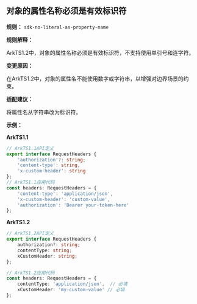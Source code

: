 ## 对象的属性名称必须是有效标识符

**规则：** `sdk-no-literal-as-property-name`

**规则解释：**

ArkTS1.2中，对象的属性名称必须是有效标识符，不支持使用单引号和连字符。

**变更原因：**
 
在ArkTS1.2中，对象的属性名不能使用数字或字符串，以增强对边界场景的约束。

**适配建议：**

将属性名从字符串改为标识符。

**示例：**

**ArkTS1.1**
```typescript
// ArkTS1.1API定义
export interface RequestHeaders {
    'authorization'?: string;
    'content-type': string,
    'x-custom-header': string
};
// ArkTS1.1应用代码
const headers: RequestHeaders = {
    'content-type': 'application/json',
    'x-custom-header': 'custom-value',
    'authorization': 'Bearer your-token-here'
};
```

**ArkTS1.2**
```typescript
// ArkTS1.2API定义
export interface RequestHeaders {
    authorization?: string;
    contentType: string;
    xCustomHeader: string;
};

// ArkTS1.2应用代码
const headers: RequestHeaders = {
    contentType: 'application/json',  // 必填
    xCustomHeader: 'my-custom-value' // 必填
};
```